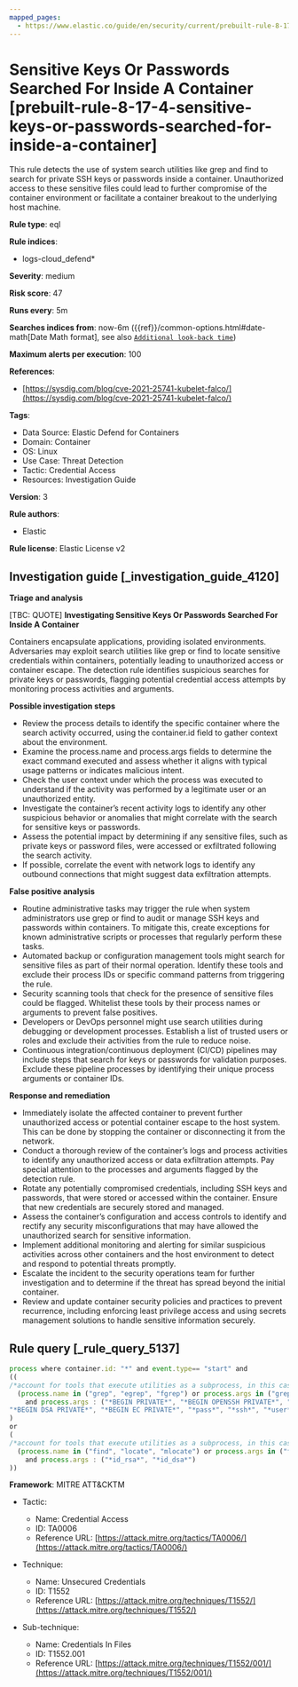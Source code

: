 ```yaml
---
mapped_pages:
  - https://www.elastic.co/guide/en/security/current/prebuilt-rule-8-17-4-sensitive-keys-or-passwords-searched-for-inside-a-container.html
---
```


# Sensitive Keys Or Passwords Searched For Inside A Container [prebuilt-rule-8-17-4-sensitive-keys-or-passwords-searched-for-inside-a-container]

This rule detects the use of system search utilities like grep and find to search for private SSH keys or passwords inside a container. Unauthorized access to these sensitive files could lead to further compromise of the container environment or facilitate a container breakout to the underlying host machine.

**Rule type**: eql

**Rule indices**:

* logs-cloud_defend*

**Severity**: medium

**Risk score**: 47

**Runs every**: 5m

**Searches indices from**: now-6m ({{ref}}/common-options.html#date-math[Date Math format], see also [`Additional look-back time`](docs-content://solutions/security/detect-and-alert/create-detection-rule.md#rule-schedule))

**Maximum alerts per execution**: 100

**References**:

* [https://sysdig.com/blog/cve-2021-25741-kubelet-falco/](https://sysdig.com/blog/cve-2021-25741-kubelet-falco/)

**Tags**:

* Data Source: Elastic Defend for Containers
* Domain: Container
* OS: Linux
* Use Case: Threat Detection
* Tactic: Credential Access
* Resources: Investigation Guide

**Version**: 3

**Rule authors**:

* Elastic

**Rule license**: Elastic License v2

## Investigation guide [_investigation_guide_4120]

**Triage and analysis**

[TBC: QUOTE]
**Investigating Sensitive Keys Or Passwords Searched For Inside A Container**

Containers encapsulate applications, providing isolated environments. Adversaries may exploit search utilities like grep or find to locate sensitive credentials within containers, potentially leading to unauthorized access or container escape. The detection rule identifies suspicious searches for private keys or passwords, flagging potential credential access attempts by monitoring process activities and arguments.

**Possible investigation steps**

* Review the process details to identify the specific container where the search activity occurred, using the container.id field to gather context about the environment.
* Examine the process.name and process.args fields to determine the exact command executed and assess whether it aligns with typical usage patterns or indicates malicious intent.
* Check the user context under which the process was executed to understand if the activity was performed by a legitimate user or an unauthorized entity.
* Investigate the container’s recent activity logs to identify any other suspicious behavior or anomalies that might correlate with the search for sensitive keys or passwords.
* Assess the potential impact by determining if any sensitive files, such as private keys or password files, were accessed or exfiltrated following the search activity.
* If possible, correlate the event with network logs to identify any outbound connections that might suggest data exfiltration attempts.

**False positive analysis**

* Routine administrative tasks may trigger the rule when system administrators use grep or find to audit or manage SSH keys and passwords within containers. To mitigate this, create exceptions for known administrative scripts or processes that regularly perform these tasks.
* Automated backup or configuration management tools might search for sensitive files as part of their normal operation. Identify these tools and exclude their process IDs or specific command patterns from triggering the rule.
* Security scanning tools that check for the presence of sensitive files could be flagged. Whitelist these tools by their process names or arguments to prevent false positives.
* Developers or DevOps personnel might use search utilities during debugging or development processes. Establish a list of trusted users or roles and exclude their activities from the rule to reduce noise.
* Continuous integration/continuous deployment (CI/CD) pipelines may include steps that search for keys or passwords for validation purposes. Exclude these pipeline processes by identifying their unique process arguments or container IDs.

**Response and remediation**

* Immediately isolate the affected container to prevent further unauthorized access or potential container escape to the host system. This can be done by stopping the container or disconnecting it from the network.
* Conduct a thorough review of the container’s logs and process activities to identify any unauthorized access or data exfiltration attempts. Pay special attention to the processes and arguments flagged by the detection rule.
* Rotate any potentially compromised credentials, including SSH keys and passwords, that were stored or accessed within the container. Ensure that new credentials are securely stored and managed.
* Assess the container’s configuration and access controls to identify and rectify any security misconfigurations that may have allowed the unauthorized search for sensitive information.
* Implement additional monitoring and alerting for similar suspicious activities across other containers and the host environment to detect and respond to potential threats promptly.
* Escalate the incident to the security operations team for further investigation and to determine if the threat has spread beyond the initial container.
* Review and update container security policies and practices to prevent recurrence, including enforcing least privilege access and using secrets management solutions to handle sensitive information securely.


## Rule query [_rule_query_5137]

```js
process where container.id: "*" and event.type== "start" and
((
/*account for tools that execute utilities as a subprocess, in this case the target utility name will appear as a process arg*/
  (process.name in ("grep", "egrep", "fgrep") or process.args in ("grep", "egrep", "fgrep"))
    and process.args : ("*BEGIN PRIVATE*", "*BEGIN OPENSSH PRIVATE*", "*BEGIN RSA PRIVATE*",
"*BEGIN DSA PRIVATE*", "*BEGIN EC PRIVATE*", "*pass*", "*ssh*", "*user*")
)
or
(
/*account for tools that execute utilities as a subprocess, in this case the target utility name will appear as a process arg*/
  (process.name in ("find", "locate", "mlocate") or process.args in ("find", "locate", "mlocate"))
    and process.args : ("*id_rsa*", "*id_dsa*")
))
```

**Framework**: MITRE ATT&CKTM

* Tactic:

    * Name: Credential Access
    * ID: TA0006
    * Reference URL: [https://attack.mitre.org/tactics/TA0006/](https://attack.mitre.org/tactics/TA0006/)

* Technique:

    * Name: Unsecured Credentials
    * ID: T1552
    * Reference URL: [https://attack.mitre.org/techniques/T1552/](https://attack.mitre.org/techniques/T1552/)

* Sub-technique:

    * Name: Credentials In Files
    * ID: T1552.001
    * Reference URL: [https://attack.mitre.org/techniques/T1552/001/](https://attack.mitre.org/techniques/T1552/001/)




